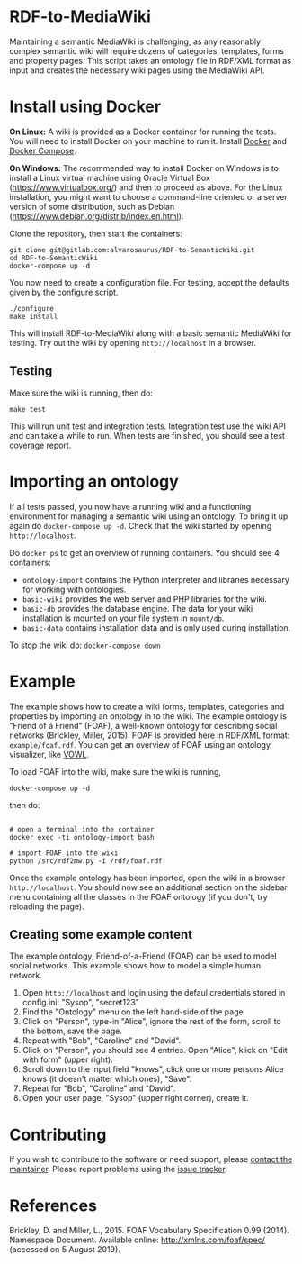 # RDF-to-MediaWiki
Maintaining a semantic MediaWiki is challenging, as any reasonably complex semantic wiki will require dozens of categories, templates, forms and property pages.
This script takes an ontology file in RDF/XML format as input and creates the necessary wiki pages using the MediaWiki API.

# Install using Docker

**On Linux:**
A wiki is provided as a Docker container for running the tests. You will need to install Docker on your machine to run it. Install [Docker](https://docs.docker.com/install/) and [Docker Compose](https://docs.docker.com/compose/install/).

**On Windows:**
The recommended way to install Docker on Windows is to install a Linux virtual machine using Oracle Virtual Box (https://www.virtualbox.org/) and then to proceed as above. For the Linux installation, you might want to choose a command-line oriented or a server version of some distribution, such as Debian (https://www.debian.org/distrib/index.en.html).

Clone the repository, then start the containers:
```
git clone git@gitlab.com:alvarosaurus/RDF-to-SemanticWiki.git
cd RDF-to-SemanticWiki
docker-compose up -d
```
You now need to create a configuration file. For testing, accept the defaults given by the configure script.
```
./configure
make install
```
This will install RDF-to-MediaWiki along with a basic semantic MediaWiki for testing. Try out the wiki by opening `http://localhost` in a browser.

## Testing
Make sure the wiki is running, then do:
```
make test
```
This will run unit test and integration tests. Integration test use the wiki API and can take a while to run.
When tests are finished, you should see a test coverage report.

# Importing an ontology
If all tests passed, you now have a running wiki and a functioning environment for managing a semantic wiki using an ontology.
To bring it up again do `docker-compose up -d`. Check that the wiki started by opening `http://localhost`.

Do `docker ps` to get an overview of running containers.
You should see 4 containers:
* `ontology-import` contains the Python interpreter and libraries necessary for working with ontologies.
* `basic-wiki` provides the web server and PHP libraries for the wiki.
* `basic-db` provides the database engine. The data for your wiki installation is mounted on your file system in `mount/db`.
* `basic-data` contains installation data and is only used during installation.

To stop the wiki do: `docker-compose down`

# Example
The example shows how to create a wiki forms, templates, categories and properties by importing an ontology in to the wiki.
The example ontology is "Friend of a Friend" (FOAF), a well-known ontology for describing social networks (Brickley, Miller, 2015).
FOAF is provided here in RDF/XML format: `example/foaf.rdf`. You can get an overview of FOAF using an ontology visualizer, like [VOWL](http://www.visualdataweb.de/webvowl/).

To load FOAF into the wiki, make sure the wiki is running,
```
docker-compose up -d
```
then do:
```

# open a terminal into the container
docker exec -ti ontology-import bash

# import FOAF into the wiki
python /src/rdf2mw.py -i /rdf/foaf.rdf 
```
Once the example ontology has been imported, open the wiki in a browser `http://localhost`. You should now see an additional section on the sidebar menu containing all the classes in the FOAF ontology (if you don't, try reloading the page).

## Creating some example content
The example ontology, Friend-of-a-Friend (FOAF) can be used to model social networks. This example shows how to model a simple human network.
1. Open `http://localhost` and login using the defaul credentials stored in config.ini: "Sysop", "secret123"
2. Find the "Ontology" menu on the left hand-side of the page
3. Click on "Person", type-in "Alice", ignore the rest of the form, scroll to the bottom, save the page.
4. Repeat with "Bob", "Caroline" and "David".
5. Click on "Person", you should see 4 entries. Open "Alice", klick on "Edit with form" (upper right).
6. Scroll down to the input field "knows", click one or more persons Alice knows (it doesn't matter which ones), "Save".
7. Repeat for "Bob", "Caroline" and "David".
8. Open your user page, "Sysop" (upper right corner), create it. 

# Contributing
If you wish to contribute to the software or need support, please [contact the maintainer](mailto:alvaro,ortiztroncoso@mfn.berlin).
Please report problems using the [issue tracker](https://gitlab.com/alvarosaurus/RDF-to-SemanticWiki/issues).

# References
Brickley, D. and Miller, L., 2015. FOAF Vocabulary Specification 0.99 (2014). Namespace Document. Available online: http://xmlns.com/foaf/spec/ (accessed on 5 August 2019).

